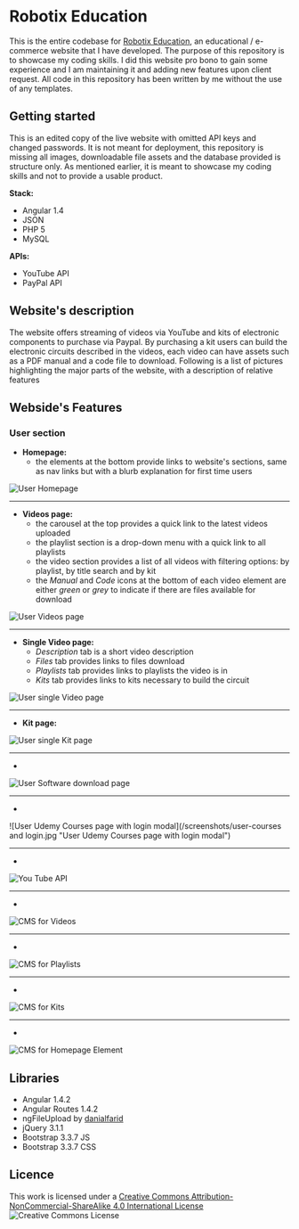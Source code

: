 # Robotix Education

This is the entire codebase for [Robotix Education](https://robotix.com.au), an educational / e-commerce website that I have developed. 
The purpose of this repository is to showcase my coding skills. 
I did this website pro bono to gain some experience and I am maintaining it and adding new features upon client request.
All code in this repository has been written by me without the use of any templates. 

## Getting started

This is an edited copy of the live website with omitted API keys and changed passwords. 
It is not meant for deployment, this repository is missing all images, downloadable file assets and the database provided is structure only. 
As mentioned earlier, it is meant to showcase my coding skills and not to provide a usable product.

**Stack:**
  * Angular 1.4
  * JSON
  * PHP 5
  * MySQL

**APIs:**
  * YouTube API
  * PayPal API

## Website's description

The website offers streaming of videos via YouTube and kits of electronic components to purchase via Paypal.
By purchasing a kit users can build the electronic circuits described in the videos, each video can have assets such as a PDF manual and a code file to download.
Following is a list of pictures highlighting the major parts of the website, with a description of relative features

## Webside's Features
### User section

* **Homepage:** 
  * the elements at the bottom provide links to website's sections, same as nav links but with a blurb explanation for first time users

![User Homepage](/screenshots/user-home.jpg "User Homepage")

---

* **Videos page:** 
  * the carousel at the top provides a quick link to the latest videos uploaded
  * the playlist section is a drop-down menu with a quick link to all playlists
  * the video section provides a list of all videos with filtering options: by playlist, by title search and by kit
  * the *Manual* and *Code* icons at the bottom of each video element are either *green* or *grey* to indicate if there are files available for download

![User Videos page](/screenshots/user-videos.jpg "User Videos page")

---

* **Single Video page:** 
  * *Description* tab is a short video description
  * *Files* tab provides links to files download
  * *Playlists* tab provides links to playlists the video is in
  * *Kits* tab provides links to kits necessary to build the circuit

![User single Video page](/screenshots/user-video.jpg "User single Video page")

---

* **Kit page:** 

![User single Kit page](/screenshots/user-kit.jpg "User single Kit page")

---

*

![User Software download page](/screenshots/user-software.jpg "User Software download page")

---

*

![User Udemy Courses page with login modal](/screenshots/user-courses and login.jpg "User Udemy Courses page with login modal")

---

*

![You Tube API](/screenshots/admin-youtube.jpg "You Tube API")

---

*

![CMS for Videos](/screenshots/admin-videos.jpg "CMS for Videos")

---

*

![CMS for Playlists](/screenshots/admin-playlist.jpg "CMS for Playlists")

---

*

![CMS for Kits](/screenshots/admin-kit.jpg "")

---

*

![CMS for Homepage Element](/screenshots/admin-element.jpg "CMS for Homepage Element")

## Libraries

* Angular 1.4.2
* Angular Routes 1.4.2
* ngFileUpload by [danialfarid](https://github.com/danialfarid/ng-file-upload)
* jQuery 3.1.1
* Bootstrap 3.3.7 JS
* Bootstrap 3.3.7 CSS

## Licence 

This work is licensed under a [Creative Commons Attribution-NonCommercial-ShareAlike 4.0 International License](http://creativecommons.org/licenses/by-nc-sa/4.0/)
![Creative Commons License](https://i.creativecommons.org/l/by-nc-sa/4.0/88x31.png "Creative Commons License")
